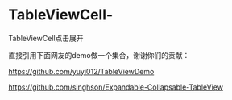 # TableViewCell-
TableViewCell点击展开


直接引用下面网友的demo做一个集合，谢谢你们的贡献：

https://github.com/yuyi012/TableViewDemo

https://github.com/singhson/Expandable-Collapsable-TableView
